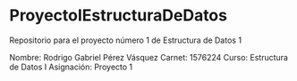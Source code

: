 # ProyectoIEstructuraDeDatos
Repositorio para el proyecto número 1 de Estructura de Datos 1

Nombre: Rodrigo Gabriel Pérez Vásquez
Carnet: 1576224
Curso: Estructura de Datos I
Asignación: Proyecto 1